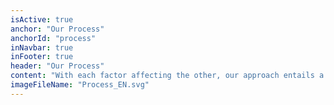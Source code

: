 ```yaml
---
isActive: true
anchor: "Our Process"
anchorId: "process"
inNavbar: true
inFooter: true
header: "Our Process"
content: "With each factor affecting the other, our approach entails a fully comprehensive strategy focusing on open communication between all 4 Pillars to ensure a tailored plan for every individual."
imageFileName: "Process_EN.svg"
---
```

